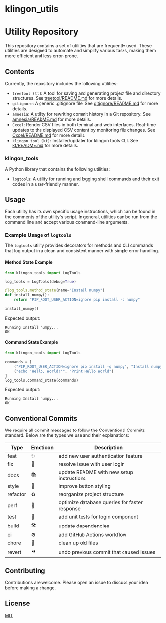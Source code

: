 # klingon_utils
# Utility Repository

This repository contains a set of utilities that are frequently used. These utilities are designed to automate and simplify various tasks, making them more efficient and less error-prone.

## Contents

Currently, the repository includes the following utilities:

- `treetool (tt)`: A tool for saving and generating project file and directory structures. See [treetool/README.md](treetool/README.md) for more details.
- `gitignore`: A generic .gitignore file. See [gitignore/README.md](gitignore/README.md) for more details.
- `amnesia`: A utility for rewriting commit history in a Git repository. See [amnesia/README.md](amnesia/README.md) for more details.
- `Cxcel`: Render CSV files in both terminal and web interfaces. Real-time updates to the displayed CSV content by monitoring file changes. See [Cxcel/README.md](Cxcel/README.md) for more details.
- `klingon tool (kt)`: Installer/updater for klingon tools CLI. See [kt/README.md](kt/README.md) for more details.

### klingon_tools

A Python library that contains the following utilities:

- `logtools`: A utility for running and logging shell commands and their exit codes in a user-friendly manner.

## Usage

Each utility has its own specific usage instructions, which can be found in the comments of the utility's script. In general, utilities can be run from the command line and accept various command-line arguments.

### Example Usage of `logtools`

The `logtools` utility provides decorators for methods and CLI commands that log output in a clean and consistent manner with simple error handling.

#### Method State Example

```python
from klingon_tools import LogTools

log_tools = LogTools(debug=True)

@log_tools.method_state(name="Install numpy")
def install_numpy():
    return "PIP_ROOT_USER_ACTION=ignore pip install -q numpy"

install_numpy()
```

Expected output:

```plaintext
Running Install numpy...                                               OK
```

#### Command State Example

```python
from klingon_tools import LogTools

commands = [
    ("PIP_ROOT_USER_ACTION=ignore pip install -q numpy", "Install numpy"),
    ("echo 'Hello, World!'", "Print Hello World")
]
log_tools.command_state(commands)
```

Expected output:

```plaintext
Running Install numpy...                                               OK
```

## Conventional Commits

We require all commit messages to follow the Conventional Commits standard. Below are the types we use and their explanations:

| Type      | Emoticon | Description                                      |
|-----------|----------|--------------------------------------------------|
| feat      | ✨        | add new user authentication feature              |
| fix       | 🐛        | resolve issue with user login                    |
| docs      | 📚        | update README with new setup instructions        |
| style     | 💄        | improve button styling                           |
| refactor  | ♻️        | reorganize project structure                     |
| perf      | 🚀        | optimize database queries for faster response    |
| test      | 🚨        | add unit tests for login component               |
| build     | 🛠️        | update dependencies                              |
| ci        | ⚙️        | add GitHub Actions workflow                      |
| chore     | 🔧        | clean up old files                               |
| revert    | ⏪        | undo previous commit that caused issues          |

## Contributing

Contributions are welcome. Please open an issue to discuss your idea before making a change.

## License

[MIT](https://choosealicense.com/licenses/mit/)
